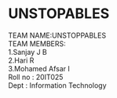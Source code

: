 # UNSTOPABLES

TEAM NAME:UNSTOPPABLES <br>
TEAM MEMBERS: <br>
   1.Sanjay J B <br>
   2.Hari R <br>
   3.Mohamed Afsar I <br>
     Roll no : 20IT025 <br>
     Dept : Information Technology <br>
   <br>
   
